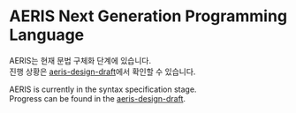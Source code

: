 # AERIS Next Generation Programming Language

AERIS는 현재 문법 구체화 단계에 있습니다.   
진행 상황은 [aeris-design-draft](https://github.com/aeris-lang/aeris-design-draft)에서 확인할 수 있습니다.   

AERIS is currently in the syntax specification stage.   
Progress can be found in the [aeris-design-draft](https://github.com/aeris-lang/aeris-design-draft).   
